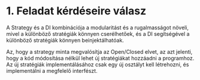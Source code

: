 # 1. Feladat kérdéseire válasz

A Strategy és a DI kombinációja a modularitást és a rugalmasságot növeli, mivel a különböző stratégiák könnyen cserélhetőek, és a DI segítségével a különböző stratégiák könnyen beinjektálhatóak.

Az, hogy a strategy minta megvalósítja az Open/Closed elvet, az azt jelenti, hogy a kód módosítása nélkül lehet új stratégiákat hozzáadni a programhoz. Az új stratégiák implementálásához csak egy új osztályt kell létrehozni, és implementálni a megfelelő interfészt.
